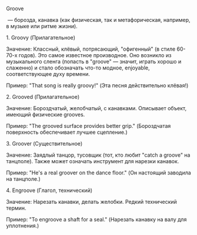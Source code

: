 Groove

&nbsp;— борозда, канавка (как физическая, так и метафорическая, например, в музыке или ритме жизни).





1\. Groovy (Прилагательное)

Значение: Классный, клёвый, потрясающий, "офигенный" (в стиле 60-70-х годов). Это самое известное производное. Оно возникло из музыкального сленга (попасть в "groove" — значит, играть хорошо и слаженно) и стало обозначать что-то модное, enjoyable, соответствующее духу времени.



Пример: "That song is really groovy!" (Эта песня действительно клёвая!)



2\. Grooved (Прилагательное)

Значение: Бороздчатый, желобчатый, с канавками. Описывает объект, имеющий физические grooves.



Пример: "The grooved surface provides better grip." (Бороздчатая поверхность обеспечивает лучшее сцепление.)



3\. Groover (Существительное)

Значение: Заядлый танцор, тусовщик (тот, кто любит "catch a groove" на танцполе). Также может означать инструмент для нарезки канавок.



Пример: "He's a real groover on the dance floor." (Он настоящий заводила на танцполе.)



4\. Engroove (Глагол, технический)

Значение: Нарезать канавки, делать желобки. Редкий технический термин.



Пример: "To engroove a shaft for a seal." (Нарезать канавку на валу для уплотнения.)

